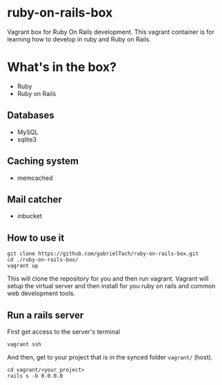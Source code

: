 # ruby-on-rails-box
Vagrant box for Ruby On Rails development. This vagrant container is for learning
how to develop in ruby and Ruby on Rails.

# What's in the box?
* Ruby
* Ruby on Rails

## Databases
* MySQL
* sqlite3

## Caching system
* memcached

## Mail catcher
* inbucket

## How to use it
```
git clone https://github.com/gabrielTach/ruby-on-rails-box.git
cd ./ruby-on-rails-box/
vagrant up
```

This will clone the repository for you and then run vagrant. Vagrant will setup
the virtual server and then install for you ruby on rails and common web
development tools.

## Run a rails server
First get access to the server's terminal
```
vagrant ssh
```

And then, get to your project that is in the synced folder `vagrant/` (host).
```
cd vagrant/<your_project>
rails s -b 0.0.0.0
```
